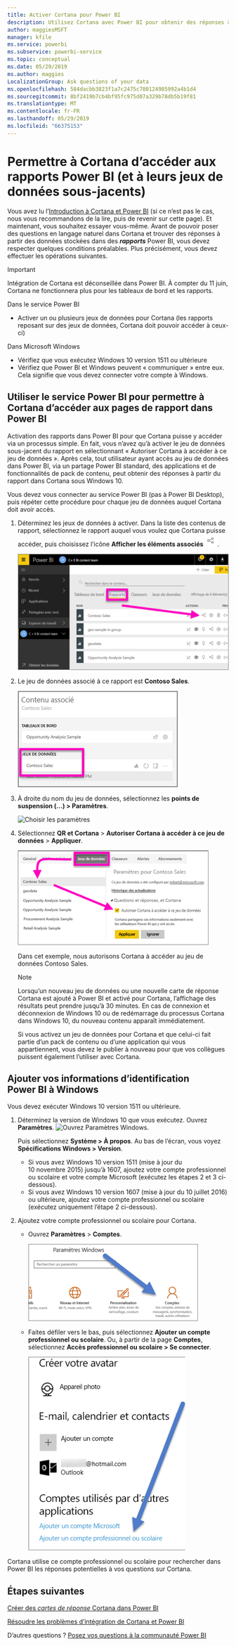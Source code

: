 ```yaml
---
title: Activer Cortana pour Power BI
description: Utilisez Cortana avec Power BI pour obtenir des réponses à partir de vos données. Activez Cortana pour chaque jeu de données Power BI, puis permettez à Cortana d’accéder à vos jeux de données à partir d’appareils Windows.
author: maggiesMSFT
manager: kfile
ms.service: powerbi
ms.subservice: powerbi-service
ms.topic: conceptual
ms.date: 05/29/2019
ms.author: maggies
LocalizationGroup: Ask questions of your data
ms.openlocfilehash: 584dacbb3823f1a7c2475c780124985992a4b1d4
ms.sourcegitcommit: 8bf2419b7cb4bf95fc975d07a329b78db5b19f81
ms.translationtype: MT
ms.contentlocale: fr-FR
ms.lasthandoff: 05/29/2019
ms.locfileid: "66375153"
---
```

# <a name="enable-cortana-to-access-power-bi-reports-and-their-underlying-datasets"></a>Permettre à Cortana d’accéder aux rapports Power BI (et à leurs jeux de données sous-jacents)
Vous avez lu l’[Introduction à Cortana et Power BI](service-cortana-intro.md) (si ce n’est pas le cas, nous vous recommandons de la lire, puis de revenir sur cette page). Et maintenant, vous souhaitez essayer vous-même.  Avant de pouvoir poser des questions en langage naturel dans Cortana et trouver des réponses à partir des données stockées dans des ***rapports*** Power BI, vous devez respecter quelques conditions préalables. Plus précisément, vous devez effectuer les opérations suivantes.

> [!IMPORTANT]
> Intégration de Cortana est déconseillée dans Power BI. À compter du 11 juin, Cortana ne fonctionnera plus pour les tableaux de bord et les rapports.

Dans le service Power BI

* Activer un ou plusieurs jeux de données pour Cortana (les rapports reposant sur des jeux de données, Cortana doit pouvoir accéder à ceux-ci)

Dans Microsoft Windows

* Vérifiez que vous exécutez Windows 10 version 1511 ou ultérieure
* Vérifiez que Power BI et Windows peuvent « communiquer » entre eux. Cela signifie que vous devez connecter votre compte à Windows.

## <a name="use-power-bi-service-to-enable-cortana-to-access-report-pages-in-power-bi"></a>Utiliser le service Power BI pour permettre à Cortana d’accéder aux pages de rapport dans Power BI
Activation des rapports dans Power BI pour que Cortana puisse y accéder via un processus simple.  En fait, vous n’avez qu’à activer le jeu de données sous-jacent du rapport en sélectionnant « Autoriser Cortana à accéder à ce jeu de données ». Après cela, tout utilisateur ayant accès au jeu de données dans Power BI, via un partage Power BI standard, des applications et de fonctionnalités de pack de contenu, peut obtenir des réponses à partir du rapport dans Cortana sous Windows 10.

Vous devez vous connecter au service Power BI (pas à Power BI Desktop), puis répéter cette procédure pour chaque jeu de données auquel Cortana doit avoir accès.

1. Déterminez les jeux de données à activer. Dans la liste des contenus de rapport, sélectionnez le rapport auquel vous voulez que Cortana puisse accéder, puis choisissez l’icône **Afficher les éléments associés** ![](media/service-cortana-enable/power-bi-cortana-view-related-icon.png).
   
    ![Afficher le contenu associé](media/service-cortana-enable/power-bi-view-related.png)
2. Le jeu de données associé à ce rapport est **Contoso Sales**.
   
    ![Jeu de données Contoso Sales](media/service-cortana-enable/power-bi-identify-dataset.png)
3. À droite du nom du jeu de données, sélectionnez les **points de suspension (...) > Paramètres**.  
   
    ![Choisir les paramètres](media/service-cortana-enable/power-bi-settings-cortana.png)
4. Sélectionnez **QR et Cortana** > **Autoriser Cortana à accéder à ce jeu de données** > **Appliquer**.
   
   ![Accès de Cortana au jeu de données](media/service-cortana-enable/power-bi-cortana-enable-new.png)
   
   Dans cet exemple, nous autorisons Cortana à accéder au jeu de données Contoso Sales.
   
   > [!NOTE]
   > Lorsqu’un nouveau jeu de données ou une nouvelle carte de réponse Cortana est ajouté à Power BI et activé pour Cortana, l’affichage des résultats peut prendre jusqu’à 30 minutes. En cas de connexion et déconnexion de Windows 10 ou de redémarrage du processus Cortana dans Windows 10, du nouveau contenu apparaît immédiatement.
   > 
   > Si vous activez un jeu de données pour Cortana et que celui-ci fait partie d’un pack de contenu ou d’une application qui vous appartiennent, vous devez le publier à nouveau pour que vos collègues puissent également l’utiliser avec Cortana.
   > 
   > 

## <a name="add-your-power-bi-credentials-to-windows"></a>Ajouter vos informations d’identification Power BI à Windows
Vous devez exécuter Windows 10 version 1511 ou ultérieure.

1. Déterminez la version de Windows 10 que vous exécutez. Ouvrez **Paramètres**.
    ![Ouvrez Paramètres Windows](media/service-cortana-enable/power-bi-cortana-windows.png).

    Puis sélectionnez **Système > À propos**. Au bas de l’écran, vous voyez **Spécifications Windows > Version**.

   * Si vous avez Windows 10 version 1511 (mise à jour du 10 novembre 2015) jusqu’à 1607, ajoutez votre compte professionnel ou scolaire et votre compte Microsoft (exécutez les étapes 2 et 3 ci-dessous).
   * Si vous avez Windows 10 version 1607 (mise à jour du 10 juillet 2016) ou ultérieure, ajoutez votre compte professionnel ou scolaire (exécutez uniquement l’étape 2 ci-dessous).
1. Ajoutez votre compte professionnel ou scolaire pour Cortana.
   
   * Ouvrez **Paramètres** > **Comptes**.
     
       ![Paramètres - Comptes](media/service-cortana-enable/power-bi-windows-accounts.png)
   * Faites défiler vers le bas, puis sélectionnez **Ajouter un compte professionnel ou scolaire**. Ou, à partir de la page **Comptes**, sélectionnez **Accès professionnel ou scolaire > Se connecter**.
     
     ![Ajouter un compte professionnel](media/service-cortana-enable/power-bi-add-work-account2.png)

Cortana utilise ce compte professionnel ou scolaire pour rechercher dans Power BI les réponses potentielles à vos questions sur Cortana.

## <a name="next-steps"></a>Étapes suivantes
[Créer des *cartes de réponse* Cortana dans Power BI](service-cortana-answer-cards.md)

[Résoudre les problèmes d’intégration de Cortana et Power BI](service-cortana-troubleshoot.md)

D’autres questions ? [Posez vos questions à la communauté Power BI](http://community.powerbi.com/)

